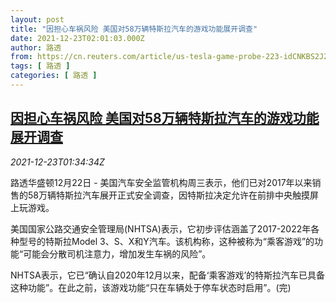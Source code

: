 ```yaml
---
layout: post
title: "因担心车祸风险 美国对58万辆特斯拉汽车的游戏功能展开调查"
date: 2021-12-23T02:01:03.000Z
author: 路透
from: https://cn.reuters.com/article/us-tesla-game-probe-223-idCNKBS2J203N
tags: [ 路透 ]
categories: [ 路透 ]
---
```

<!--1640224863000-->
[因担心车祸风险 美国对58万辆特斯拉汽车的游戏功能展开调查](https://cn.reuters.com/article/us-tesla-game-probe-223-idCNKBS2J203N)
------

<div>
<div><i>2021-12-23T01:34:34Z</i></div><p>路透华盛顿12月22日 - 美国汽车安全监管机构周三表示，他们已对2017年以来销售的58万辆特斯拉汽车展开正式安全调查，因特斯拉决定允许在前排中央触摸屏上玩游戏。</p><p>美国国家公路交通安全管理局(NHTSA)表示，它初步评估涵盖了2017-2022年各种型号的特斯拉Model 3、S、X和Y汽车。该机构称，这种被称为“乘客游戏”的功能“可能会分散司机注意力，增加发生车祸的风险”。</p><p>NHTSA表示，它已“确认自2020年12月以来，配备‘乘客游戏’的特斯拉汽车已具备这种功能”。在此之前，该游戏功能“只在车辆处于停车状态时启用”。(完)</p>
</div>
